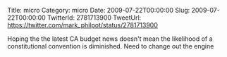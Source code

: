 Title: micro
Category: micro
Date: 2009-07-22T00:00:00
Slug: 2009-07-22T00:00:00
TwitterId: 2781713900
TweetUrl: https://twitter.com/mark_philpot/status/2781713900

Hoping the the latest CA budget news doesn't mean the likelihood of a constitutional convention is diminished. Need to change out the engine